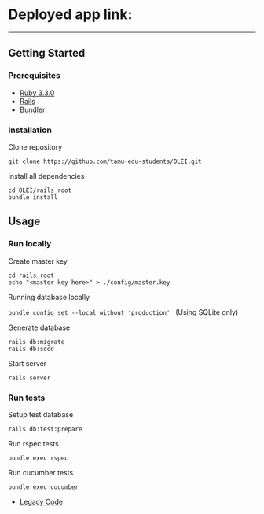 
# Deployed app link:



---

## Getting Started

### Prerequisites

- [Ruby 3.3.0](https://www.ruby-lang.org/en/)
- [Rails](https://rubyonrails.org/)
- [Bundler](https://bundler.io/)

### Installation

Clone repository

```
git clone https://github.com/tamu-edu-students/OLEI.git
```

Install all dependencies

```
cd OLEI/rails_root
bundle install
```

## Usage

### Run locally

Create master key

```
cd rails_root
echo "<master key here>" > ./config/master.key
```

Running database locally

`bundle config set --local without 'production' ` (Using SQLite only)

Generate database

```
rails db:migrate
rails db:seed
```

Start server

```
rails server
```

### Run tests

Setup test database

```
rails db:test:prepare
```

Run rspec tests

```
bundle exec rspec
```

Run cucumber tests

```
bundle exec cucumber
```

* [Legacy Code](https://github.com/tamu-edu-students/csce606-ELRC-OLEI_Project)
